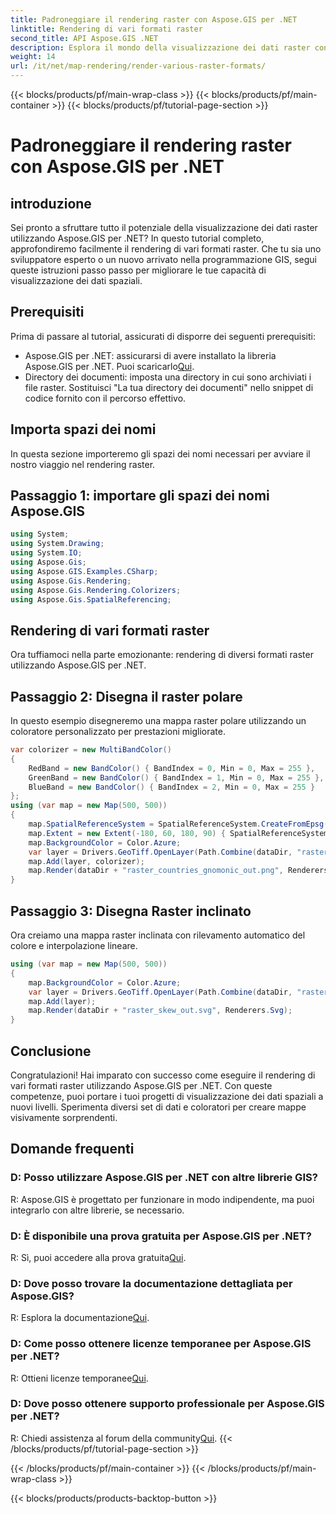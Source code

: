 ```yaml
---
title: Padroneggiare il rendering raster con Aspose.GIS per .NET
linktitle: Rendering di vari formati raster
second_title: API Aspose.GIS .NET
description: Esplora il mondo della visualizzazione dei dati raster con Aspose.GIS per .NET. Impara a eseguire il rendering di mappe straordinarie in vari formati senza sforzo. Scarica ora!
weight: 14
url: /it/net/map-rendering/render-various-raster-formats/
---
```


{{< blocks/products/pf/main-wrap-class >}}
{{< blocks/products/pf/main-container >}}
{{< blocks/products/pf/tutorial-page-section >}}

# Padroneggiare il rendering raster con Aspose.GIS per .NET

## introduzione
Sei pronto a sfruttare tutto il potenziale della visualizzazione dei dati raster utilizzando Aspose.GIS per .NET? In questo tutorial completo, approfondiremo facilmente il rendering di vari formati raster. Che tu sia uno sviluppatore esperto o un nuovo arrivato nella programmazione GIS, segui queste istruzioni passo passo per migliorare le tue capacità di visualizzazione dei dati spaziali.
## Prerequisiti
Prima di passare al tutorial, assicurati di disporre dei seguenti prerequisiti:
- Aspose.GIS per .NET: assicurarsi di avere installato la libreria Aspose.GIS per .NET. Puoi scaricarlo[Qui](https://releases.aspose.com/gis/net/).
- Directory dei documenti: imposta una directory in cui sono archiviati i file raster. Sostituisci "La tua directory dei documenti" nello snippet di codice fornito con il percorso effettivo.
## Importa spazi dei nomi
In questa sezione importeremo gli spazi dei nomi necessari per avviare il nostro viaggio nel rendering raster.
## Passaggio 1: importare gli spazi dei nomi Aspose.GIS
```csharp
using System;
using System.Drawing;
using System.IO;
using Aspose.Gis;
using Aspose.GIS.Examples.CSharp;
using Aspose.Gis.Rendering;
using Aspose.Gis.Rendering.Colorizers;
using Aspose.Gis.SpatialReferencing;
```
## Rendering di vari formati raster
Ora tuffiamoci nella parte emozionante: rendering di diversi formati raster utilizzando Aspose.GIS per .NET.
## Passaggio 2: Disegna il raster polare
In questo esempio disegneremo una mappa raster polare utilizzando un coloratore personalizzato per prestazioni migliorate.
```csharp
var colorizer = new MultiBandColor()
{
    RedBand = new BandColor() { BandIndex = 0, Min = 0, Max = 255 },
    GreenBand = new BandColor() { BandIndex = 1, Min = 0, Max = 255 },
    BlueBand = new BandColor() { BandIndex = 2, Min = 0, Max = 255 }
};
using (var map = new Map(500, 500))
{
    map.SpatialReferenceSystem = SpatialReferenceSystem.CreateFromEpsg(102034);
    map.Extent = new Extent(-180, 60, 180, 90) { SpatialReferenceSystem = SpatialReferenceSystem.Wgs84 };
    map.BackgroundColor = Color.Azure;
    var layer = Drivers.GeoTiff.OpenLayer(Path.Combine(dataDir, "raster_countries.tif"));
    map.Add(layer, colorizer);
    map.Render(dataDir + "raster_countries_gnomonic_out.png", Renderers.Png);
}
```
## Passaggio 3: Disegna Raster inclinato
Ora creiamo una mappa raster inclinata con rilevamento automatico del colore e interpolazione lineare.
```csharp
using (var map = new Map(500, 500))
{
    map.BackgroundColor = Color.Azure;
    var layer = Drivers.GeoTiff.OpenLayer(Path.Combine(dataDir, "raster_skew.tif"));
    map.Add(layer);
    map.Render(dataDir + "raster_skew_out.svg", Renderers.Svg);
}
```
## Conclusione
Congratulazioni! Hai imparato con successo come eseguire il rendering di vari formati raster utilizzando Aspose.GIS per .NET. Con queste competenze, puoi portare i tuoi progetti di visualizzazione dei dati spaziali a nuovi livelli. Sperimenta diversi set di dati e coloratori per creare mappe visivamente sorprendenti.
## Domande frequenti
### D: Posso utilizzare Aspose.GIS per .NET con altre librerie GIS?
R: Aspose.GIS è progettato per funzionare in modo indipendente, ma puoi integrarlo con altre librerie, se necessario.
### D: È disponibile una prova gratuita per Aspose.GIS per .NET?
 R: Sì, puoi accedere alla prova gratuita[Qui](https://releases.aspose.com/).
### D: Dove posso trovare la documentazione dettagliata per Aspose.GIS?
 R: Esplora la documentazione[Qui](https://reference.aspose.com/gis/net/).
### D: Come posso ottenere licenze temporanee per Aspose.GIS per .NET?
 R: Ottieni licenze temporanee[Qui](https://purchase.aspose.com/temporary-license/).
### D: Dove posso ottenere supporto professionale per Aspose.GIS per .NET?
 R: Chiedi assistenza al forum della community[Qui](https://forum.aspose.com/c/gis/33).
{{< /blocks/products/pf/tutorial-page-section >}}

{{< /blocks/products/pf/main-container >}}
{{< /blocks/products/pf/main-wrap-class >}}

{{< blocks/products/products-backtop-button >}}
